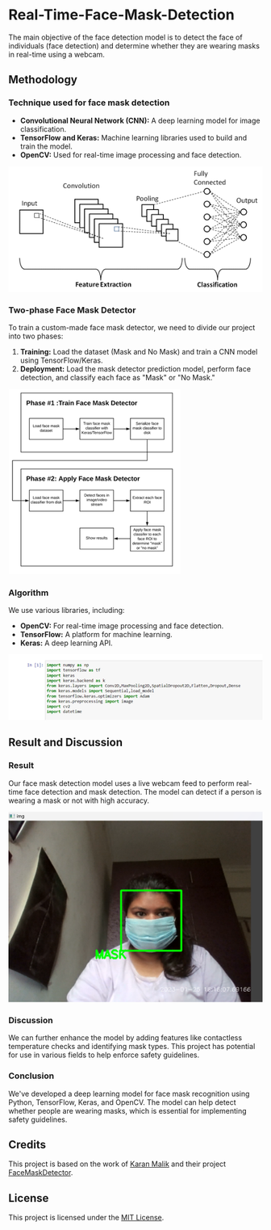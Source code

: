 # Real-Time-Face-Mask-Detection


The main objective of the face detection model is to detect the face of individuals (face detection) and determine whether they are wearing masks in real-time using a webcam.

## Methodology

### Technique used for face mask detection

- **Convolutional Neural Network (CNN):** A deep learning model for image classification.
- **TensorFlow and Keras:** Machine learning libraries used to build and train the model.
- **OpenCV:** Used for real-time image processing and face detection.

![CNN Architecture](Picture1.png)

### Two-phase Face Mask Detector

To train a custom-made face mask detector, we need to divide our project into two phases:

1. **Training:** Load the dataset (Mask and No Mask) and train a CNN model using TensorFlow/Keras.
2. **Deployment:** Load the mask detector prediction model, perform face detection, and classify each face as "Mask" or "No Mask."

![Phases](Picture2.png)

### Algorithm

We use various libraries, including:

- **OpenCV:** For real-time image processing and face detection.
- **TensorFlow:** A platform for machine learning.
- **Keras:** A deep learning API.

![Algorithm](Picture3.png)

## Result and Discussion

### Result

Our face mask detection model uses a live webcam feed to perform real-time face detection and mask detection. The model can detect if a person is wearing a mask or not with high accuracy.

![Mask Detection Result](Picture9.png)

### Discussion

We can further enhance the model by adding features like contactless temperature checks and identifying mask types. This project has potential for use in various fields to help enforce safety guidelines.


### Conclusion

We've developed a deep learning model for face mask recognition using Python, TensorFlow, Keras, and OpenCV. The model can help detect whether people are wearing masks, which is essential for implementing safety guidelines.

## Credits

This project is based on the work of [Karan Malik](https://github.com/Karan-Malik) and their project [FaceMaskDetector](https://github.com/Karan-Malik/FaceMaskDetector). 

## License

This project is licensed under the [MIT License](LICENSE.txt).

